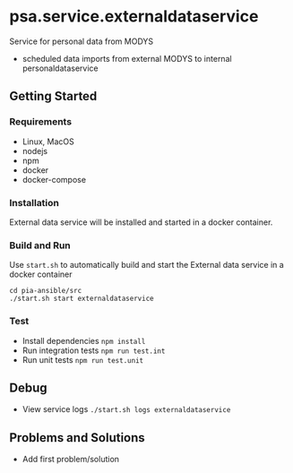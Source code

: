 # psa.service.externaldataservice

Service for personal data from MODYS

- scheduled data imports from external MODYS to internal personaldataservice

## Getting Started

### Requirements

- Linux, MacOS
- nodejs
- npm
- docker
- docker-compose

### Installation

External data service will be installed and started in a docker container.

### Build and Run

Use `start.sh` to automatically build and start the External data service in a docker container

```
cd pia-ansible/src
./start.sh start externaldataservice
```

### Test

- Install dependencies `npm install`
- Run integration tests `npm run test.int`
- Run unit tests `npm run test.unit`

## Debug

- View service logs `./start.sh logs externaldataservice`

## Problems and Solutions

- Add first problem/solution
